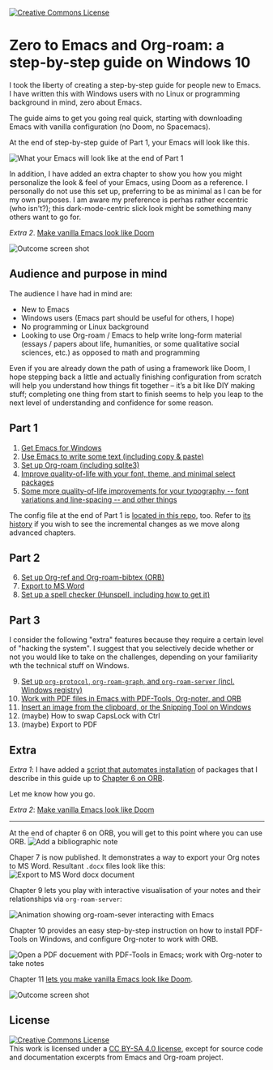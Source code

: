 <a rel="license" href="http://creativecommons.org/licenses/by-sa/4.0/"><img alt="Creative Commons License" style="border-width:0" src="https://i.creativecommons.org/l/by-sa/4.0/80x15.png" /></a>

# Zero to Emacs and Org-roam: a step-by-step guide on Windows 10

I took the liberty of creating a step-by-step guide for people new to Emacs. I have written this with Windows users with no Linux or programming background in mind, zero about Emacs.

The guide aims to get you going real quick, starting with downloading Emacs with vanilla configuration (no Doom, no Spacemacs).

At the end of step-by-step guide of Part 1, your Emacs will look like this.

![What your Emacs will look like at the end of Part 1](images/2020-06-16_21-32-39.png)

In addition, I have added an extra chapter to show you how you might personalize the look & feel of your Emacs, using Doom as a reference. I personally do not use this set up, preferring to be as minimal as I can be for my own purposes. I am aware my preference is perhas rather eccentric (who isn't?); this dark-mode-centric slick look might be something many others want to go for.

*Extra 2*. [Make vanilla Emacs look like Doom](./110.how-to-make-vanilla-look-like-doom.md)

![Outcome screen shot](./images/2020-12-19_22-54-59.png)

## Audience and purpose in mind

The audience I have had in mind are:

- New to Emacs
- Windows users (Emacs part should be useful for others, I hope)
- No programming or Linux background
- Looking to use Org-roam / Emacs to help write long-form material (essays / papers about life, humanities, or some qualitative social sciences, etc.) as opposed to math and programming

Even if you are already down the path of using a framework like Doom, I hope stepping back a little and actually finishing configuration from scratch will help you understand how things fit together – it’s a bit like DIY making stuff; completing one thing from start to finish seems to help you leap to the next level of understanding and confidence for some reason.

## Part 1

1. [Get Emacs for Windows](./10.Get-Emacs.md)
2. [Use Emacs to write some text (including copy & paste)](./20.Use-Emacs.md)
3. [Set up Org-roam (including sqlite3)](./30.Set-up-Org-roam.md)
4. [Improve quality-of-life with your font, theme, and minimal select packages ](./40.Qol.md)
5. [Some more quality-of-life improvements for your typography -- font variations and line-spacing -- and other things](./50.Additional-QoL.md)

The config file at the end of Part 1 is [located in this repo](https://github.com/nobiot/Zero-to-Emacs-and-Org-roam/blob/926c0f07708514bbdc6952dc3bac520d8668cbc1/.emacs), too. Refer to [its history](https://github.com/nobiot/Zero-to-Emacs-and-Org-roam/commits/main/.emacs) if you wish to see the incremental changes as we move along advanced chapters.

## Part 2

6. [Set up Org-ref and Org-roam-bibtex (ORB)](./60.Org-ref_ORB.md)
7. [Export to MS Word](./70.publish.md)
8. [Set up a spell checker (Hunspell, including how to get it)](./80.Spell-checker.md)

## Part 3 

I consider the following "extra" features because they require a certain level of "hacking the system". I suggest that you selectively decide whether or not you would like to take on the challenges, depending on your familiarity wth the technical stuff on Windows.

9. [Set up `org-protocol`, `org-roam-graph`, and `org-roam-server` (incl. Windows registry)](./90.org-protocol.md)
10. [Work with PDF files in Emacs with PDF-Tools, Org-noter, and ORB](./100.pdf-tools-org-noter.md)
11. [Insert an image from the clipboard, or the Snipping Tool on Windows](115.How-to-enable-insert-image-from-clipboard.md)
12. (maybe) How to swap CapsLock with Ctrl
13. (maybe) Export to PDF

## Extra

*Extra 1*: I have added a [script that automates installation](./35.auto-install.md) of packages that I describe in this guide up to [Chapter 6 on ORB](./60.Org-ref_ORB.md).

Let me know how you go. 

*Extra 2*: [Make vanilla Emacs look like Doom](./110.how-to-make-vanilla-look-like-doom.md)


---

At the end of chapter 6 on ORB, you will get to this point where you can use ORB.
![Add a bibliographic note](images/2020-06-23_22-19-30.png)

Chaper 7 is now published. It demonstrates a way to export your Org notes to MS Word. Resultant `.docx` files look like this:
![Export to MS Word docx document](images/2020-06-27_23-12-59.png)

Chapter 9 lets you play with interactive visualisation of your notes and their relationships via `org-roam-server`:

![Animation showing `org-roam-sever` interacting with Emacs](images/zero-to-org-roam-server.png)

Chapter 10 provides an easy step-by-step instruction on how to install PDF-Tools on Windows, and configure Org-noter to work with ORB.

![Open a PDF docuement with PDF-Tools in Emacs; work with Org-noter to take notes](images/2020-09-17_23-13-37.png)

Chapter 11 [lets you make vanilla Emacs look like Doom](./110.how-to-make-vanilla-look-like-doom.md).

![Outcome screen shot](./images/2020-12-19_22-54-59.png)

## License

<a rel="license" href="http://creativecommons.org/licenses/by-sa/4.0/"><img alt="Creative Commons License" style="border-width:0" src="https://i.creativecommons.org/l/by-sa/4.0/88x31.png" /></a><br />This work is licensed under a <a rel="license" href="http://creativecommons.org/licenses/by-sa/4.0/">CC BY-SA 4.0 license</a>, except for source code and documentation excerpts from Emacs and Org-roam project.
